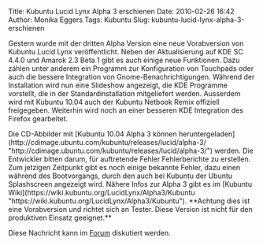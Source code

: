 Title: Kubuntu Lucid Lynx Alpha 3 erschienen
Date: 2010-02-26 16:42
Author: Monika Eggers
Tags: Kubuntu
Slug: kubuntu-lucid-lynx-alpha-3-erschienen

Gestern wurde mit der dritten Alpha Version eine neue Vorabversion von
Kubuntu Lucid Lynx veröffentlicht. Neben der Aktualisierung auf KDE SC
4.4.0 und Amarok 2.3 Beta 1 gibt es auch einige neue Funktionen. Dazu
zählen unter anderem ein Programm zur Konfiguration von Touchpads oder
auch die bessere Integration von Gnome-Benachrichtigungen. Während der
Installation wird nun eine Slideshow angezeigt, die KDE Programme
vorstellt, die in der Standardinstallation mitgeliefert werden.
Ausserdem wird mit Kubuntu 10.04 auch der Kubuntu Netbook Remix
offiziell freigegeben. Weiterhin wird noch an einer besseren KDE
Integration des Firefox gearbeitet.

</p>
Die CD-Abbilder mit [Kubuntu 10.04 Alpha 3 können
heruntergeladen](http://cdimage.ubuntu.com/kubuntu/releases/lucid/alpha-3/ "http://cdimage.ubuntu.com/kubuntu/releases/lucid/alpha-3/")
werden. Die Entwickler bitten darum, für auftretende Fehler
Fehlerberichte zu erstellen. Zum jetzigen Zeitpunkt gibt es noch einige
bekannte Fehler, dazu einen während des Bootvorgangs, durch den auch bei
Kubuntu der Ubuntu Splashscreen angezeigt wird. Nähere Infos zur Alpha 3
gibt es im [Kubuntu
Wiki](https://wiki.kubuntu.org/LucidLynx/Alpha3/Kubuntu "https://wiki.kubuntu.org/LucidLynx/Alpha3/Kubuntu").  
**Achtung dies ist eine Vorabversion und richtet sich an Tester. Diese
Version ist nicht für den produktiven Einsatz geeignet.**

</p>
<!--break--><!--break-->

Diese Nachricht kann im
[Forum](http://forum.kubuntu-de.org/index.php?board=1.0 "http://forum.kubuntu-de.org/index.php?board=1.0")
diskutiert werden.

</p>

